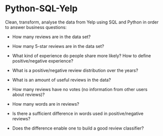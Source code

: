 # Python-SQL-Yelp

Clean, transform, analyse the data from Yelp using SQL and Python in order to answer business questions:

* How many reviews are in the data set?

* How many 5-star reviews are in the data set?

* What kind of experience do people share more likely? How to define positive/negative experience?

* What is a positive/negative review distribution over the years? 

* What is an amount of useful reviews in the data?

* How many reviews have no votes (no information from other users about reviews)?

* How many words are in reviews?

* Is there a sufficient difference in words used in positive/negative reviews?

* Does the difference enable one to build a good review classifier? 
